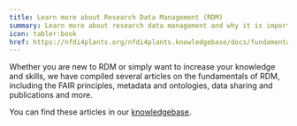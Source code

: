 ```yaml
---
title: Learn more about Research Data Management (RDM)
summary: Learn more about research data management and why it is important (to us). 
icon: tabler:book
href: https://nfdi4plants.org/nfdi4plants.knowledgebase/docs/fundamentals/index.html
---
```


Whether you are new to RDM or simply want to increase your knowledge and skills, we have compiled several articles on the fundamentals of RDM, including the FAIR principles, metadata and ontologies, data sharing and publications and more.

You can find these articles in our [knowledgebase](https://nfdi4plants.org/nfdi4plants.knowledgebase/docs/fundamentals/index.html).
